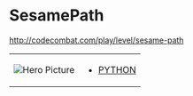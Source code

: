 # SesamePath 

http://codecombat.com/play/level/sesame-path
<table>
<tr>
<td>

![Hero Picture](hero.png?raw=true "Hero Picture")

</td>
<td>
<ul>
<li>

[PYTHON](SesamePath.py)

</li>
</td>
</tr>
<table>